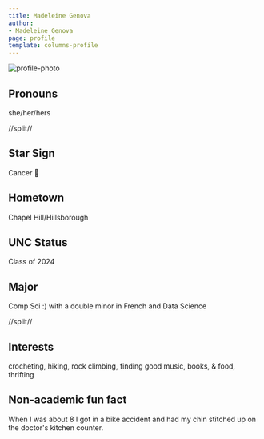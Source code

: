 ```yaml
---
title: Madeleine Genova
author:
- Madeleine Genova
page: profile
template: columns-profile
---
```


![profile-photo](../../../static/profile-photos/madeleinegenova.JPG)

## Pronouns
she/her/hers

//split//

## Star Sign
Cancer 🦀

## Hometown
Chapel Hill/Hillsborough

## UNC Status
Class of 2024

## Major
Comp Sci :) with a double minor in French and Data Science

//split//

## Interests
crocheting, hiking, rock climbing, finding good music, books, & food, thrifting

## Non-academic fun fact
When I was about 8 I got in a bike accident and had my chin stitched up on the doctor's kitchen counter.